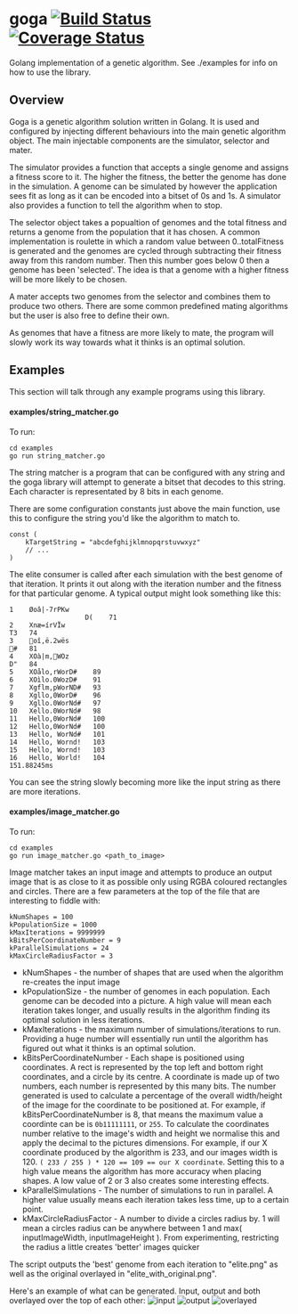 # goga [![Build Status](https://travis-ci.org/tomcraven/goga.svg?branch=master)](https://travis-ci.org/tomcraven/goga) [![Coverage Status](https://coveralls.io/repos/tomcraven/goga/badge.svg?branch=master&service=github)](https://coveralls.io/github/tomcraven/goga?branch=master)

Golang implementation of a genetic algorithm. See ./examples for info on how to use the library.

## Overview
Goga is a genetic algorithm solution written in Golang. It is used and configured by injecting different behaviours into the main genetic algorithm object. The main injectable components are the simulator, selector and mater.

The simulator provides a function that accepts a single genome and assigns a fitness score to it. The higher the fitness, the better the genome has done in the simulation. A genome can be simulated by however the application sees fit as long as it can be encoded into a bitset of 0s and 1s. A simulator also provides a function to tell the algorithm when to stop.

The selector object takes a popualtion of genomes and the total fitness and returns a genome from the population that it has chosen. A common implementation is roulette in which a random value between 0..totalFitness is generated and the genomes are cycled through subtracting their fitness away from this random number. Then this number goes below 0 then a genome has been 'selected'. The idea is that a genome with a higher fitness will be more likely to be chosen.

A mater accepts two genomes from the selector and combines them to produce two others. There are some common predefined mating algorithms but the user is also free to define their own.

As genomes that have a fitness are more likely to mate, the program will slowly work its way towards what it thinks is an optimal solution.

## Examples
This section will talk through any example programs using this library.

#### examples/string_matcher.go
To run:
```
cd examples
go run string_matcher.go
```

The string matcher is a program that can be configured with any string and the goga library will attempt to generate a bitset that decodes to this string. Each character is representated by 8 bits in each genome.

There are some configuration constants just above the main function, use this to configure the string you'd like the algorithm to match to.
```
const (
	kTargetString = "abcdefghijklmnopqrstuvwxyz"
	// ...
)
```

The elite consumer is called after each simulation with the best genome of that iteration. It prints it out along with the iteration number and the fitness for that particular genome. A typical output might look something like this:
```
1 	 Øoâ|-7rPKw
                   D( 	 71
2 	 Xnæ=írVÏw
T3 	 74
3 	 oî,ë.2wës
# 	 81
4 	 XOà|m,WOz
D" 	 84
5 	 XOålo,rWorD# 	 89
6 	 XOìlo.0WozD# 	 91
7 	 Xgflm,pWorND# 	 93
8 	 Xgllo,0WorD# 	 96
9 	 Xgllo.0WorNd# 	 97
10 	 Xello.0WorNd# 	 98
11 	 Hello,0WorNd# 	 100
12 	 Hello,0WorNd# 	 100
13 	 Hello, WorNd# 	 101
14 	 Hello, Wornd! 	 103
15 	 Hello, Wornd! 	 103
16 	 Hello, World! 	 104
151.88245ms
```
You can see the string slowly becoming more like the input string as there are more iterations.

#### examples/image_matcher.go
To run:
```
cd examples
go run image_matcher.go <path_to_image>
```

Image matcher takes an input image and attempts to produce an output image that is as close to it as possible only using RGBA coloured rectangles and circles. There are a few parameters at the top of the file that are interesting to fiddle with:
```
kNumShapes = 100
kPopulationSize = 1000
kMaxIterations = 9999999
kBitsPerCoordinateNumber = 9
kParallelSimulations = 24
kMaxCircleRadiusFactor = 3
```
* kNumShapes - the number of shapes that are used when the algorithm re-creates the input image
* kPopulationSize - the number of genomes in each population. Each genome can be decoded into a picture. A high value will mean each iteration takes longer, and usually results in the algorithm finding its optimal solution in less iterations.
* kMaxIterations - the maximum number of simulations/iterations to run. Providing a huge number will essentially run until the algorithm has figured out what it thinks is an optimal solution.
* kBitsPerCoordinateNumber - Each shape is positioned using coordinates. A rect is represented by the top left and bottom right coordinates, and a circle by its centre. A coordinate is made up of two numbers, each number is represented by this many bits. The number generated is used to calculate a percentage of the overall width/height of the image for the coordinate to be positioned at. For example, if kBitsPerCoordinateNumber is 8, that means the maximum value a coordinte can be is ```0b11111111```, or ```255```. To calculate the coordinates number relative to the image's width and height we normalise this and apply the decimal to the pictures dimensions. For example, if our X coordinate produced by the algorithm is 233, and our images width is 120. ```( 233 / 255 ) * 120 == 109 == our X coordinate```. Setting this to a high value means the algorithm has more accuracy when placing shapes. A low value of 2 or 3 also creates some interesting effects.
* kParallelSimulations - The number of simulations to run in parallel. A higher value usually means each iteration takes less time, up to a certain point.
* kMaxCircleRadiusFactor - A number to divide a circles radius by. 1 will mean a circles radius can be anywhere between 1 and max( inputImageWidth, inputImageHeight ). From experimenting, restricting the radius a little creates 'better' images quicker

The script outputs the 'best' genome from each iteration to "elite.png" as well as the original overlayed in "elite_with_original.png".

Here's an example of what can be generated. Input, output and both overlayed over the top of each other:
![input](https://cloud.githubusercontent.com/assets/5236109/10744734/01031bda-7c34-11e5-94ab-795afba114c1.gif)
![output](https://cloud.githubusercontent.com/assets/5236109/10744673/97a7aea8-7c33-11e5-8cfe-ea66489d8d9c.png)
![overlayed](https://cloud.githubusercontent.com/assets/5236109/10744674/9ad23fa8-7c33-11e5-88d9-aff565cca6c4.png)